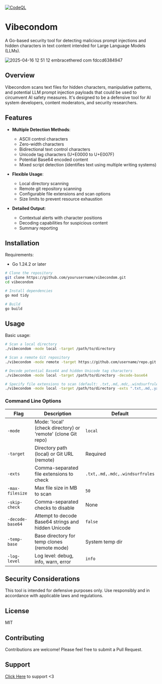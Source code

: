 [![CodeQL](https://github.com/ngmisl/vibe-condom/actions/workflows/github-code-scanning/codeql/badge.svg)](https://github.com/ngmisl/vibe-condom/actions/workflows/github-code-scanning/codeql)

# Vibecondom

A Go-based security tool for detecting malicious prompt injections and hidden characters in text content intended for Large Language Models (LLMs).

![2025-04-16 12 51 12 embracethered com fdccd6384947](https://github.com/user-attachments/assets/97a15516-5825-4175-8f03-719d1b438e3a)

## Overview

Vibecondom scans text files for hidden characters, manipulative patterns, and potential LLM prompt injection payloads that could be used to circumvent AI safety measures. It's designed to be a defensive tool for AI system developers, content moderators, and security researchers.

## Features

- **Multiple Detection Methods**:
  - ASCII control characters
  - Zero-width characters
  - Bidirectional text control characters
  - Unicode tag characters (U+E0000 to U+E007F)
  - Potential Base64 encoded content
  - Mixed script detection (identifies text using multiple writing systems)

- **Flexible Usage**:
  - Local directory scanning
  - Remote git repository scanning
  - Configurable file extensions and scan options
  - Size limits to prevent resource exhaustion

- **Detailed Output**:
  - Contextual alerts with character positions
  - Decoding capabilities for suspicious content
  - Summary reporting

## Installation

Requirements:
- Go 1.24.2 or later

```bash
# Clone the repository
git clone https://github.com/yourusername/vibecondom.git
cd vibecondom

# Install dependencies
go mod tidy

# Build
go build
```

## Usage

Basic usage:

```bash
# Scan a local directory
./vibecondom -mode local -target /path/to/directory

# Scan a remote Git repository
./vibecondom -mode remote -target https://github.com/username/repo.git

# Decode potential Base64 and hidden Unicode tag characters
./vibecondom -mode local -target /path/to/directory -decode-base64

# Specify file extensions to scan (default: .txt,.md,.mdc,.windsurfrules)
./vibecondom -mode local -target /path/to/directory -exts ".txt,.md,.yaml"
```

### Command Line Options

| Flag | Description | Default |
|------|-------------|---------|
| `-mode` | Mode: 'local' (check directory) or 'remote' (clone Git repo) | `local` |
| `-target` | Directory path (local) or Git URL (remote) | Required |
| `-exts` | Comma-separated file extensions to check | `.txt,.md,.mdc,.windsurfrules` |
| `-max-filesize` | Max file size in MB to scan | `50` |
| `-skip-check` | Comma-separated checks to disable | None |
| `-decode-base64` | Attempt to decode Base64 strings and hidden Unicode | `false` |
| `-temp-base` | Base directory for temp clones (remote mode) | System temp dir |
| `-log-level` | Log level: debug, info, warn, error | `info` |

## Security Considerations

This tool is intended for defensive purposes only. Use responsibly and in accordance with applicable laws and regulations.

## License

MIT

## Contributing

Contributions are welcome! Please feel free to submit a Pull Request.

## Support

[Click Here](https://fourzerofour.fkey.id) to support <3
